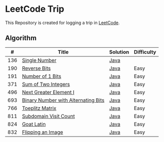 # LeetCode Trip

This Repository is created for logging a trip in [LeetCode](https://leetcode.com/).

## Algorithm

 | # | Title |  Solution | Difficulty |
 |---|-------|-----------|------------|
 |136|[Single Number](https://leetcode.com/problems/single-number/solution/)|[Java](./algorithms/src/main/java/cn/antswl/leetcode/algorithms/singleNumber/Solution.java)
 |190|[Reverse Bits](https://leetcode.com/problems/reverse-bits/description/)|[Java](./algorithms/src/main/java/cn/antswl/leetcode/algorithms/reverseBits/Solution.java)| Easy |
 |191|[Number of 1 Bits](https://leetcode.com/problems/number-of-1-bits/description/)|[Java](./algorithms/src/main/java/cn/antswl/leetcode/algorithms/numberOf1Bits/Solution.java)| Easy |
 |371|[Sum of Two Integers](https://leetcode.com/problems/sum-of-two-integers/description/)|[Java](./algorithms/src/main/java/cn/antswl/leetcode/algorithms/sumOfTwoIntegers/Solution.java)| Easy |
 |496|[Next Greater Element I](https://leetcode.com/problems/next-greater-element-i/description/)|[Java](./algorithms/src/main/java/cn/antswl/leetcode/algorithms/nextGreaterElementI/Solution.java)| Easy |
 |693|[Binary Number with Alternating Bits](https://leetcode.com/problems/binary-number-with-alternating-bits/description/)|[Java](./algorithms/src/main/java/cn/antswl/leetcode/algorithms/binaryNumberWithAlternatingBits/Solution.java) | Easy |
 |766|[Toeplitz Matrix](https://leetcode.com/problems/toeplitz-matrix/description/)|[Java](./algorithms/src/main/java/cn/antswl/leetcode/algorithms/toeplitzMatrix/Solution.java) | Easy |
 |811|[Subdomain Visit Count](https://leetcode.com/problems/subdomain-visit-count/description/)|[Java](./algorithms/src/main/java/cn/antswl/leetcode/algorithms/subdomainVisitCount/Solution.java)| Easy |
 |824|[Goat Latin](https://leetcode.com/problems/goat-latin/description/)|[Java](./algorithms/src/main/java/cn/antswl/leetcode/algorithms/goatLatin/Solution.java)|Easy|
 |832|[Flipping an Image](https://leetcode.com/problems/flipping-an-image/description/)|[Java](.//algorithms/src/main/java/cn/antswl/leetcode/algorithms/flippingAnImage/Solution.java) | Easy |